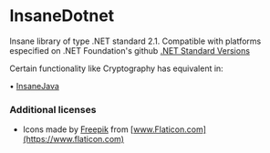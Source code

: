 # InsaneDotnet
Insane library of type .NET standard 2.1. Compatible with platforms especified on .NET Foundation's github [.NET Standard Versions](https://github.com/dotnet/standard/blob/master/docs/versions.md) 

Certain functionality like Cryptography has equivalent in:

• [InsaneJava](https://github.com/Satancito/InsaneJava)

### Additional licenses
* Icons made by [Freepik](https://www.freepik.com) from [www.Flaticon.com](https://www.flaticon.com)

